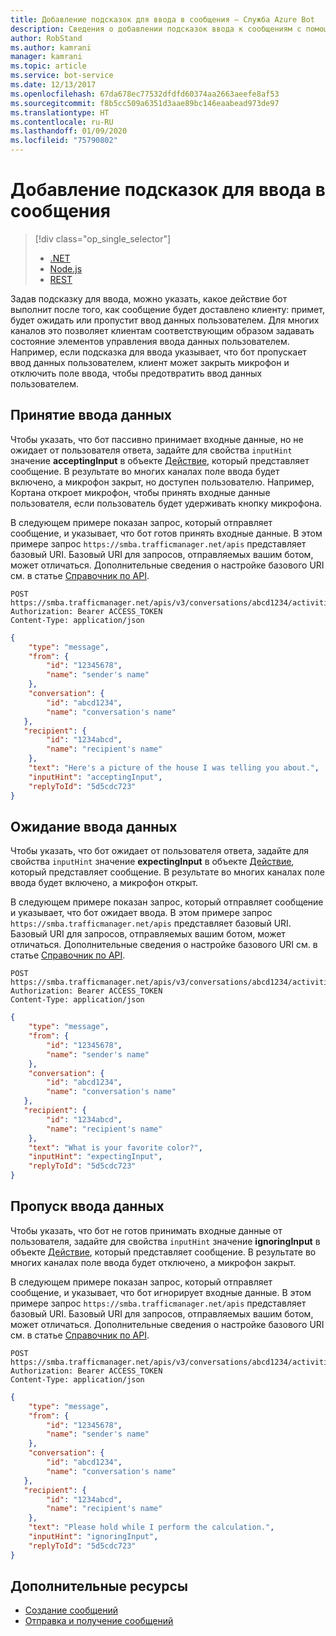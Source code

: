 ```yaml
---
title: Добавление подсказок для ввода в сообщения — Служба Azure Bot
description: Сведения о добавлении подсказок ввода к сообщениям с помощью службы Bot Connector.
author: RobStand
ms.author: kamrani
manager: kamrani
ms.topic: article
ms.service: bot-service
ms.date: 12/13/2017
ms.openlocfilehash: 67da678ec77532dfdfd60374aa2663aeefe8af53
ms.sourcegitcommit: f8b5cc509a6351d3aae89bc146eaabead973de97
ms.translationtype: HT
ms.contentlocale: ru-RU
ms.lasthandoff: 01/09/2020
ms.locfileid: "75790802"
---
```

# <a name="add-input-hints-to-messages"></a>Добавление подсказок для ввода в сообщения
> [!div class="op_single_selector"]
> - [.NET](../dotnet/bot-builder-dotnet-add-input-hints.md)
> - [Node.js](../nodejs/bot-builder-nodejs-send-input-hints.md)
> - [REST](../rest-api/bot-framework-rest-connector-add-input-hints.md)

Задав подсказку для ввода, можно указать, какое действие бот выполнит после того, как сообщение будет доставлено клиенту: примет, будет ожидать или пропустит ввод данных пользователем. Для многих каналов это позволяет клиентам соответствующим образом задавать состояние элементов управления ввода данных пользователем. Например, если подсказка для ввода указывает, что бот пропускает ввод данных пользователем, клиент может закрыть микрофон и отключить поле ввода, чтобы предотвратить ввод данных пользователем.

## <a name="accepting-input"></a>Принятие ввода данных

Чтобы указать, что бот пассивно принимает входные данные, но не ожидает от пользователя ответа, задайте для свойства `inputHint` значение **acceptingInput** в объекте [Действие][], который представляет сообщение. В результате во многих каналах поле ввода будет включено, а микрофон закрыт, но доступен пользователю. Например, Кортана откроет микрофон, чтобы принять входные данные пользователя, если пользователь будет удерживать кнопку микрофона. 

В следующем примере показан запрос, который отправляет сообщение, и указывает, что бот готов принять входные данные. В этом примере запрос `https://smba.trafficmanager.net/apis` представляет базовый URI. Базовый URI для запросов, отправляемых вашим ботом, может отличаться. Дополнительные сведения о настройке базового URI см. в статье [Справочник по API](bot-framework-rest-connector-api-reference.md#base-uri).

```http
POST https://smba.trafficmanager.net/apis/v3/conversations/abcd1234/activities/5d5cdc723
Authorization: Bearer ACCESS_TOKEN
Content-Type: application/json
```

```json
{
    "type": "message",
    "from": {
        "id": "12345678",
        "name": "sender's name"
    },
    "conversation": {
        "id": "abcd1234",
        "name": "conversation's name"
   },
   "recipient": {
        "id": "1234abcd",
        "name": "recipient's name"
    },
    "text": "Here's a picture of the house I was telling you about.",
    "inputHint": "acceptingInput",
    "replyToId": "5d5cdc723"
}
```

## <a name="expecting-input"></a>Ожидание ввода данных

Чтобы указать, что бот ожидает от пользователя ответа, задайте для свойства `inputHint` значение **expectingInput** в объекте [Действие][], который представляет сообщение. В результате во многих каналах поле ввода будет включено, а микрофон открыт. 

В следующем примере показан запрос, который отправляет сообщение и указывает, что бот ожидает ввода. В этом примере запрос `https://smba.trafficmanager.net/apis` представляет базовый URI. Базовый URI для запросов, отправляемых вашим ботом, может отличаться. Дополнительные сведения о настройке базового URI см. в статье [Справочник по API](bot-framework-rest-connector-api-reference.md#base-uri).

```http
POST https://smba.trafficmanager.net/apis/v3/conversations/abcd1234/activities/5d5cdc723
Authorization: Bearer ACCESS_TOKEN
Content-Type: application/json
```

```json
{
    "type": "message",
    "from": {
        "id": "12345678",
        "name": "sender's name"
    },
    "conversation": {
        "id": "abcd1234",
        "name": "conversation's name"
   },
   "recipient": {
        "id": "1234abcd",
        "name": "recipient's name"
    },
    "text": "What is your favorite color?",
    "inputHint": "expectingInput",
    "replyToId": "5d5cdc723"
}
```

## <a name="ignoring-input"></a>Пропуск ввода данных
 
Чтобы указать, что бот не готов принимать входные данные от пользователя, задайте для свойства `inputHint` значение **ignoringInput** в объекте [Действие][], который представляет сообщение. В результате во многих каналах поле ввода будет отключено, а микрофон закрыт. 

В следующем примере показан запрос, который отправляет сообщение, и указывает, что бот игнорирует входные данные. В этом примере запрос `https://smba.trafficmanager.net/apis` представляет базовый URI. Базовый URI для запросов, отправляемых вашим ботом, может отличаться. Дополнительные сведения о настройке базового URI см. в статье [Справочник по API](bot-framework-rest-connector-api-reference.md#base-uri).

```http
POST https://smba.trafficmanager.net/apis/v3/conversations/abcd1234/activities/5d5cdc723
Authorization: Bearer ACCESS_TOKEN
Content-Type: application/json
```

```json
{
    "type": "message",
    "from": {
        "id": "12345678",
        "name": "sender's name"
    },
    "conversation": {
        "id": "abcd1234",
        "name": "conversation's name"
   },
   "recipient": {
        "id": "1234abcd",
        "name": "recipient's name"
    },
    "text": "Please hold while I perform the calculation.",
    "inputHint": "ignoringInput",
    "replyToId": "5d5cdc723"
}
```

## <a name="additional-resources"></a>Дополнительные ресурсы

- [Создание сообщений](bot-framework-rest-connector-create-messages.md)
- [Отправка и получение сообщений](bot-framework-rest-connector-send-and-receive-messages.md)

[Действие]: bot-framework-rest-connector-api-reference.md#activity-object

